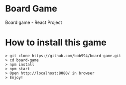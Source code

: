 # Board Game

Board game - React Project

# How to install this game

```
> git clone https://github.com/bob994/board-game.git
> cd board-game
> npm install
> npm start
> Open http://localhost:8080/ in browser
> Enjoy!
```
